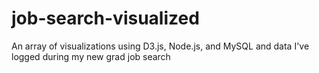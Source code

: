 # job-search-visualized
An array of visualizations using D3.js, Node.js, and MySQL and data I've logged during my new grad job search
